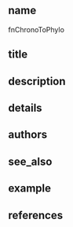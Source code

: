 ## name
fnChronoToPhylo
## title
## description
## details
## authors
## see_also
## example
## references
